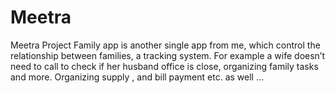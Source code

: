 # Meetra

Meetra Project
Family app is another single app from me, which control the relationship between families, a tracking system. For example a wife doesn’t need to call to check if her husband office  is close, organizing family tasks and more. Organizing supply , and bill payment etc. as well …
